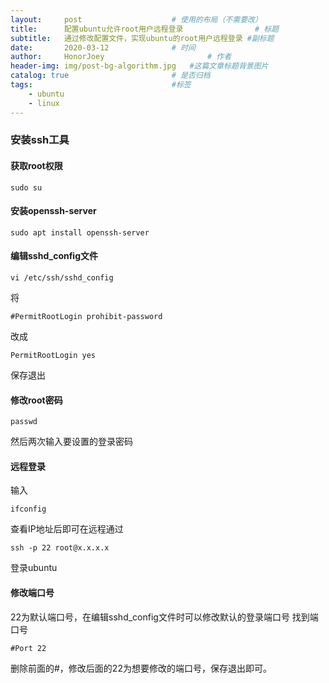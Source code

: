 ```yaml
---
layout:     post   				    # 使用的布局（不需要改）
title:      配置ubuntu允许root用户远程登录				# 标题 
subtitle:   通过修改配置文件，实现ubuntu的root用户远程登录 #副标题
date:       2020-03-12 				# 时间
author:     HonorJoey 						# 作者
header-img: img/post-bg-algorithm.jpg 	#这篇文章标题背景图片
catalog: true 						# 是否归档
tags:								#标签
    - ubuntu
    - linux
---
```

### 安装ssh工具
#### 获取root权限
``` shell script
sudo su
```
#### 安装openssh-server
 ``` shell script
sudo apt install openssh-server
```
#### 编辑sshd_config文件
``` shell script
vi /etc/ssh/sshd_config
```
将
``` .env
#PermitRootLogin prohibit-password
```
改成
``` .env
PermitRootLogin yes
```
保存退出
#### 修改root密码
``` shell script
passwd
```
然后两次输入要设置的登录密码
#### 远程登录
输入
``` shell script
ifconfig
```
查看IP地址后即可在远程通过
``` shell script
ssh -p 22 root@x.x.x.x
```
登录ubuntu
#### 修改端口号
22为默认端口号，在编辑sshd_config文件时可以修改默认的登录端口号
找到端口号
``` .env
#Port 22
```
删除前面的#，修改后面的22为想要修改的端口号，保存退出即可。

